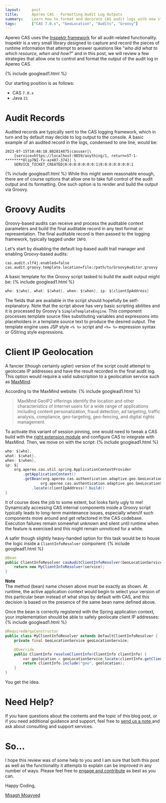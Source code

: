 ```yaml
---
layout:     post
title:      Apereo CAS - Formatting Audit Log Outputs
summary:    Learn how to format and decorate CAS audit logs with new styles and formats, and include additional fields dynamically via Groovy.
tags:       ["CAS 7.0.x", "GeoLocation", "Audits", "Groovy"]
---
```


Apereo CAS uses the [Inspektr framework](https://github.com/apereo/inspektr) for all audit-related functionality. Inspektr is a very small library designed to capture and record the pieces of runtime information that attempt to answer questions like "*who did what to which resource, when and how?*" and in this post, we will review a few strategies that allow one to control and format the output of the audit log in Apereo CAS.

{% include googlead1.html  %}

 Our starting position is as follows:

- CAS `7.0.x`
- Java `21`

# Audit Records

Audited records are typically sent to the CAS logging framework, which in turn and by default may decide to log output to the console. A basic example of an audited record in the logs, condensed to one line, would be:

```
2023-07-15T10:48:10.802814875|casuser|\
    {service=https://localhost:9859/anything/1, return=ST-1-********Olip7NI-fv-az407-374}| \
    SERVICE_TICKET_CREATED|0:0:0:0:0:0:0:1|0:0:0:0:0:0:0:1
```
{% include googlead1.html  %}
While this might seem reasonable enough, there are of course options that allow one to take full control of the audit output and its formatting. One such option is to render and build the output via Groovy. 

# Groovy Audits

Groovy-based audits can receive and process the auditable context parameters and build the final auditable record in any text format or representation. The final auditable record is then passed to the logging framework, typically tagged under `INFO`.

Let's start by disabling the default log-based audit trail manager and enabling Groovy-based audits:

```properties
cas.audit.slf4j.enabled=false
cas.audit.groovy.template.location=file:/path/to/GroovyAuditor.groovy
```

A basic template for the Groovy script tasked to build the audit output might be:
{% include googlead1.html  %}
```groovy
who: ${who}, what: ${what}, when: ${when}, ip: ${clientIpAddress}
```

The fields that are available in the script should hopefully be self-explanatory. Note that the script above has very basic scripting abilities and it is processed by Groovy's `SimpleTemplateEngine`. This component processes template source files substituting variables and expressions into placeholders in a template source text to produce the desired output. The template engine uses JSP style `<% %>` script and `<%= %>` expression syntax or GString style expressions. 

# Client IP Geolocation 

A fancier (though certainly uglier) version of the script could attempt to geolocate IP addresses and have the result recorded in the final audit log. This option would require a valid subscription to a geolocation service such as [MaxMind](https://www.maxmind.com/). 

According to the MaxMind website:
{% include googlead1.html  %}
> MaxMind GeoIP2 offerings identify the location and other characteristics of Internet users for a wide range of applications including content personalization, fraud detection, ad targeting, traffic analysis, compliance, geo-targeting, geo-fencing, and digital rights management.

To activate this variant of session pinning, one would need to tweak a CAS build with the [right extension module](https://apereo.github.io/cas/development/authentication/GeoTracking-Authentication-Maxmind.html) and configure CAS to integrate with MaxMind. Then, we move on with the script:
{% include googlead1.html  %}
```groovy
who: ${who},
what: ${what},
when: ${when},
ip: ${
    org.apereo.cas.util.spring.ApplicationContextProvider
        .getApplicationContext()
        .getBean(org.apereo.cas.authentication.adaptive.geo.GeoLocationService.BEAN_NAME,
                org.apereo.cas.authentication.adaptive.geo.GeoLocationService.class)
            .locate(clientIpAddress)?.build()
}
```

It of course does the job to some extent, but looks fairly ugly to me! Dynamically accessing CAS internal components inside a Groovy script typically leads to long-term maintenance issues, especially when/if such components move around and get refactored in the CAS codebase. Execution failures remain somewhat unknown and silent until runtime when the feature is exercised and this might remain unnoticed for a while. 

A safer though slightly heavy-handed option for this task would be to house the logic inside a `ClientInfoResolver` component:
{% include googlead1.html  %}
```java
@Bean
public ClientInfoResolver casAuditClientInfoResolver(GeoLocationService service) {
    return new MyClientInfoResolver(service);
}
```

<div class="alert alert-info">
  <strong>Note</strong><br/>The method (bean) name chosen above must be exactly as shown. At runtime, the active application context would begin to select your version of this particular bean instead of what ships by default with CAS, and this decision is based on the presence of the same bean name defined above.
</div>

Once the bean is correctly registered with the Spring application context, your implementation should be able to safely geolocate client IP addresses:
{% include googlead1.html  %}
```java
@RequiredArgsConstructor
public class MyClientInfoResolver extends DefaultClientInfoResolver {
    private final GeoLocationService geoLocationService;

    @Override
    public ClientInfo resolveClientInfo(ClientInfo clientInfo) {
        var geolocation = geoLocationService.locate(clientInfo.getClientIpAddress()).build();
        return clientInfo.include("geo", geolocation);
    }
}
```

You get the idea. 

# Need Help?

If you have questions about the contents and the topic of this blog post, or if you need additional guidance and support, feel free to [send us a note ](/#contact-section-header) and ask about consulting and support services.

# So...

I hope this review was of some help to you and I am sure that both this post as well as the functionality it attempts to explain can be improved in any number of ways. Please feel free to [engage and contribute][contribguide] as best as you can.

Happy Coding,

[Misagh Moayyed](https://fawnoos.com)

[contribguide]: https://apereo.github.io/cas/developer/Contributor-Guidelines.html